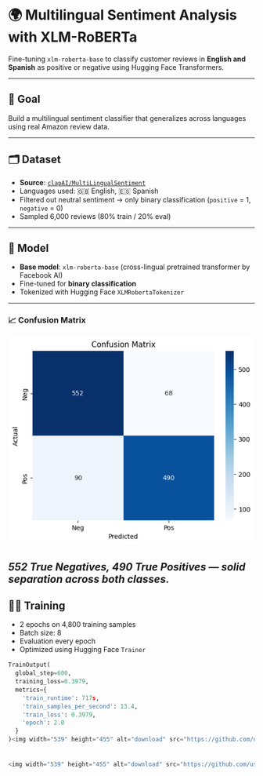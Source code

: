 # 🌍 Multilingual Sentiment Analysis with XLM-RoBERTa

Fine-tuning `xlm-roberta-base` to classify customer reviews in **English and Spanish** as positive or negative using Hugging Face Transformers.

---

## 🎯 Goal

Build a multilingual sentiment classifier that generalizes across languages using real Amazon review data.

---

## 🗂️ Dataset

- **Source**: [`clapAI/MultiLingualSentiment`](https://huggingface.co/datasets/clapAI/MultiLingualSentiment)
- Languages used: 🇬🇧 English, 🇪🇸 Spanish
- Filtered out neutral sentiment → only binary classification (`positive` = 1, `negative` = 0)
- Sampled 6,000 reviews (80% train / 20% eval)

---

## 🧠 Model

- **Base model**: `xlm-roberta-base` (cross-lingual pretrained transformer by Facebook AI)
- Fine-tuned for **binary classification**
- Tokenized with Hugging Face `XLMRobertaTokenizer`
---

### 📈 Confusion Matrix

![Confusion Matrix](confusion_matrix.png)

*552 True Negatives, 490 True Positives — solid separation across both classes.*
---

## 🏋️‍♀️ Training

- 2 epochs on 4,800 training samples
- Batch size: 8
- Evaluation every epoch
- Optimized using Hugging Face `Trainer`

```python
TrainOutput(
  global_step=600,
  training_loss=0.3979,
  metrics={
    'train_runtime': 717s,
    'train_samples_per_second': 13.4,
    'train_loss': 0.3979,
    'epoch': 2.0
  }
)<img width="539" height="455" alt="download" src="https://github.com/user-attachments/assets/1fcd2e84-6334-43ca-a2af-b0e2e4093a1e" />


<img width="539" height="455" alt="download" src="https://github.com/user-attachments/assets/0c895b26-764a-4814-a594-2497b678952e" />

